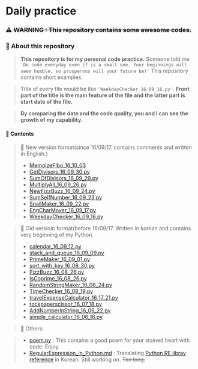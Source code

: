 # Daily practice

### :warning: ~~WARNING : This repository contains some awesome codes.~~

### :musical_note: About this repository
> **This repository is for my personal code practice.** Someone told me `'Do code everyday even if is a small one. Your beginnings will seem humble, so prosperous will your future be!'` This repository contains short examples.

> Title of every file would be like `'WeekdayChecker_16_09_16.py'`.
>  **Front part of the title is the main feature of the file and the latter part is start date of the file.**

> **By comparing the date and the code quality, you and I can see the growth of my capability.**




#### :file_folder: Contents
> :orange_book: New version format(since 16/09/17. contains comments and written in English.)
> - [MemoizeFIbo_16_10_03](https://github.com/shoark7/Daily-practice/blob/master/all-python/MemoizeFIbo_16_10_03.py)
> - [GetDivisors_16_09_30.py](https://github.com/shoark7/Daily-practice/blob/master/all-python/GetDivisors_16_09_30.py)
> - [SumOfDivisors_16_09_29.py](https://github.com/shoark7/Daily-practice/blob/master/all-python/SumOfDivisors_16_09_29.py)
> - [MultiplyAll_16_09_26.py](https://github.com/shoark7/Daily-practice/blob/master/all-python/MultiplyAll_16_09_26.py)
> - [NewFizzBuzz_16_09_24.py](https://github.com/shoark7/Daily-practice/blob/master/all-python/NewFizzBuzz_16_09_24.py)
> - [SumSelfNumber_16_09_23.py](https://github.com/shoark7/Daily-practice/blob/master/all-python/SumSelfNumber_16_09_23.py)
> - [SnailMaker_16_09_22.py](https://github.com/shoark7/Daily-practice/blob/master/all-python/SnailMaker_16_09_22.py)
> - [EngCharMover_16_09_17.py](https://github.com/shoark7/Daily-practice/blob/master/all-python/EngCharMover_16_09_17.py)
> - [WeekdayChecker_16_09_16.py](https://github.com/shoark7/Daily-practice/blob/master/all-python/WeekdayChecker_16_09_16.py)

> :blue_book: Old versioin format(before 16/09/17. Written in korean and contains very beginning of my Python.
> - [calendar_16_09_12.py](https://github.com/shoark7/Daily-practice/blob/master/all-python/calendar_16_09_12.py)
> - [stack_and_queue_16_09_09.py](https://github.com/shoark7/Daily-practice/blob/master/all-python/stack_and_queue_16_09_09.py)
> - [PrimeMaker_16_09_01.py](https://github.com/shoark7/Daily-practice/blob/master/all-python/PrimeMaker_16_09_01.py)
> - [sort_with_key_16_08_30.py](https://github.com/shoark7/Daily-practice/blob/master/all-python/sort_with_key_16_08_30.py)
> - [FizzBuzz_16_08_26.py](https://github.com/shoark7/Daily-practice/blob/master/all-python/FizzBuzz_16_08_26.py)
> - [IsCoprime_16_08_26.py](https://github.com/shoark7/Daily-practice/blob/master/all-python/IsCoprime_16_08_26.py)
> - [RandomStringMaker_16_08_24.py](https://github.com/shoark7/Daily-practice/blob/master/all-python/RandomStringMaker_16_08_24.py)
> - [TimeChecker_16_08_19.py](https://github.com/shoark7/Daily-practice/blob/master/all-python/TimeChecker_16_08_19.py)
> - [travelExpenseCalculator_16_17_21.py](https://github.com/shoark7/Daily-practice/blob/master/all-python/travelExpenseCalculator_16_17_21.py)
> - [rockpaperscissor_16_07_18.py](https://github.com/shoark7/Daily-practice/blob/master/all-python/rockpaperscissor_16_7_18.py)
> - [AddNumberInString_16_06_22.py](https://github.com/shoark7/Daily-practice/blob/master/all-python/AddNumberInString_16_06_22.py)
> - [simple_calculator_16_06_16.py](https://github.com/shoark7/Daily-practice/blob/master/all-python/simple_calculator_16_6_16.py)

> :notebook_with_decorative_cover: Others:

> - [poem.py](https://github.com/shoark7/Daily-practice/blob/master/others/peom.py) :  This contains a good poem for your stained heart with code. Enjoy.
> - [RegularExpression_in_Python.md](https://github.com/shoark7/Daily-practice/blob/master/others/RegularExpression_in_Python.md) : Translating [Python RE libray reference](https://docs.python.org/3/howto/regex.html#regex-howto) in Korean. Still working on. ~~Too long.~~
